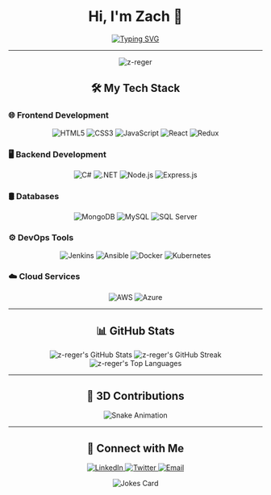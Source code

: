 <h1 align="center">Hi, I'm Zach 👋</h1>

<p align="center">
  <a href="https://github.com/z-reger">
    <img src="https://readme-typing-svg.herokuapp.com?color=%2336BCF7&size=24&center=true&vCenter=true&width=500&lines=Tech+Enthusiast;Lifelong+Learner;Full-Stack+Developer;Open-Source+Contributor;Always+Learning+New+Things!" alt="Typing SVG">
  </a>
</p>

---

<p align="center">
  <img src="https://komarev.com/ghpvc/?username=z-reger&label=Profile%20views&color=0e75b6&style=flat" alt="z-reger" />
</p>

<h2 align="center">🛠️ My Tech Stack</h2>

### 🌐 Frontend Development
<p align="center">
  <img src="https://img.shields.io/badge/HTML5-%23E34F26.svg?style=for-the-badge&logo=html5&logoColor=white" alt="HTML5"/>
  <img src="https://img.shields.io/badge/CSS3-%231572B6.svg?style=for-the-badge&logo=css3&logoColor=white" alt="CSS3"/>
  <img src="https://img.shields.io/badge/JavaScript-%23F7DF1E.svg?style=for-the-badge&logo=javascript&logoColor=black" alt="JavaScript"/>
  <img src="https://img.shields.io/badge/React-%2320232A.svg?style=for-the-badge&logo=react&logoColor=%2361DAFB" alt="React"/>
  <img src="https://img.shields.io/badge/Redux-%23764ABC.svg?style=for-the-badge&logo=redux&logoColor=white" alt="Redux"/>
</p>

### 🖥️ Backend Development
<p align="center">
  <img src="https://img.shields.io/badge/C%23-%23239120.svg?style=for-the-badge&logo=c-sharp&logoColor=white" alt="C#"/>
  <img src="https://img.shields.io/badge/.NET-%23512BD4.svg?style=for-the-badge&logo=dot-net&logoColor=white" alt=".NET"/>
  <img src="https://img.shields.io/badge/Node.js-%23339933.svg?style=for-the-badge&logo=node.js&logoColor=white" alt="Node.js"/>
  <img src="https://img.shields.io/badge/Express.js-%23404D59.svg?style=for-the-badge&logo=express&logoColor=%2361DAFB" alt="Express.js"/>
</p>

### 🛢️ Databases
<p align="center">
  <img src="https://img.shields.io/badge/MongoDB-%2347A248.svg?style=for-the-badge&logo=mongodb&logoColor=white" alt="MongoDB"/>
  <img src="https://img.shields.io/badge/MySQL-%234479A1.svg?style=for-the-badge&logo=mysql&logoColor=white" alt="MySQL"/>
  <img src="https://img.shields.io/badge/Microsoft%20SQL%20Server-%23CC2927.svg?style=for-the-badge&logo=microsoft%20sql%20server&logoColor=white" alt="SQL Server"/>
</p>

### ⚙️ DevOps Tools
<p align="center">
  <img src="https://img.shields.io/badge/Jenkins-%23D24939.svg?style=for-the-badge&logo=jenkins&logoColor=white" alt="Jenkins"/>
  <img src="https://img.shields.io/badge/Ansible-%2361663A.svg?style=for-the-badge&logo=ansible&logoColor=white" alt="Ansible"/>
  <img src="https://img.shields.io/badge/Docker-%232496ED.svg?style=for-the-badge&logo=docker&logoColor=white" alt="Docker"/>
  <img src="https://img.shields.io/badge/Kubernetes-%23326CE5.svg?style=for-the-badge&logo=kubernetes&logoColor=white" alt="Kubernetes"/>
</p>

### ☁️ Cloud Services
<p align="center">
  <img src="https://img.shields.io/badge/AWS-%23232F3E.svg?style=for-the-badge&logo=amazon-aws&logoColor=%23F90" alt="AWS"/>
  <img src="https://img.shields.io/badge/Azure-%230072C6.svg?style=for-the-badge&logo=microsoft-azure&logoColor=white" alt="Azure"/>
</p>

---

<h2 align="center">📊 GitHub Stats</h2>

<div align="center">
  <img src="https://github-readme-stats.vercel.app/api?username=z-reger&show_icons=true&theme=tokyonight&hide_border=true" alt="z-reger's GitHub Stats"/>
  <img src="https://github-readme-streak-stats.herokuapp.com/?user=z-reger&theme=tokyonight&hide_border=true" alt="z-reger's GitHub Streak"/>
  <img src="https://github-readme-stats.vercel.app/api/top-langs?username=z-reger&layout=compact&theme=tokyonight&hide_border=true" alt="z-reger's Top Languages"/>
</div>

---

<h2 align="center">🎨 3D Contributions</h2>

<div align="center">
  <img src="https://github.com/z-reger/z-reger/blob/main/github-contribution-grid-snake.svg" alt="Snake Animation"/>
</div>

---

<h2 align="center">🔗 Connect with Me</h2>

<p align="center">
  <a href="https://www.linkedin.com/in/zach" target="_blank">
    <img src="https://img.shields.io/badge/LinkedIn-%230A66C2.svg?style=for-the-badge&logo=linkedin&logoColor=white" alt="LinkedIn"/>
  </a>
  <a href="https://twitter.com/zach" target="_blank">
    <img src="https://img.shields.io/badge/Twitter-%231DA1F2.svg?style=for-the-badge&logo=twitter&logoColor=white" alt="Twitter"/>
  </a>
  <a href="mailto:zach@example.com">
    <img src="https://img.shields.io/badge/Email-D14836.svg?style=for-the-badge&logo=gmail&logoColor=white" alt="Email"/>
  </a>
</p>

<p align="center">
  <img src="https://readme-jokes.vercel.app/api?theme=tokyonight" alt="Jokes Card"/>
</p>
